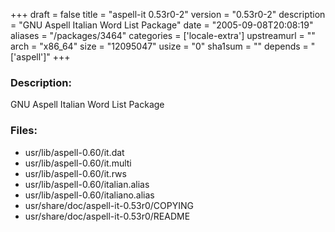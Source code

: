 +++
draft = false
title = "aspell-it 0.53r0-2"
version = "0.53r0-2"
description = "GNU Aspell Italian Word List Package"
date = "2005-09-08T20:08:19"
aliases = "/packages/3464"
categories = ['locale-extra']
upstreamurl = ""
arch = "x86_64"
size = "12095047"
usize = "0"
sha1sum = ""
depends = "['aspell']"
+++
### Description: 
GNU Aspell Italian Word List Package

### Files: 
* usr/lib/aspell-0.60/it.dat
* usr/lib/aspell-0.60/it.multi
* usr/lib/aspell-0.60/it.rws
* usr/lib/aspell-0.60/italian.alias
* usr/lib/aspell-0.60/italiano.alias
* usr/share/doc/aspell-it-0.53r0/COPYING
* usr/share/doc/aspell-it-0.53r0/README
